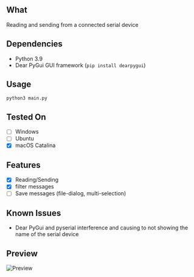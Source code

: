 ## What

Reading and sending from a connected serial device

## Dependencies

* Python 3.9
* Dear PyGui GUI framework (`pip install dearpygui`)

## Usage

```python3 main.py```

## Tested On

- [ ] Windows
- [ ] Ubuntu
- [x] macOS Catalina

## Features

- [x] Reading/Sending
- [x] filter messages
- [ ] Save messages (file-dialog, multi-selection)

## Known Issues

* Dear PyGui and pyserial interference and causing to not showing the name of the serial device

## Preview

![Preview](imgs/preview.png)
